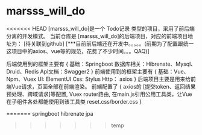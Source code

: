 # marsss_will_do
<<<<<<< HEAD
  [marsss_will_do]是一个 Todo记录 类型的项目，采用了前后端分离的开发模式。
  当前仓库是 [marsss_will_do]的后端项目，对应的前端项目地址为：  [待关联到github]
 [***目前前后端还在开发中。。。。。(前期为了配置跟统一这项目中的axios、vue等的规范，花费了不少时间。。。QAQ)] 
  
  后端使用到的框架主要有 {
    基础：Springboot
    数据库相关：Hibrenate、Mysql、Druid、Redis
    Api文档：Swagger2
  }
  前端使用到的框架主要有 {
     基础：Vue、Npm、Vuex
     UI: ElementUI
     Css: Stylus
     Http： axios
  }
  后端项目主要是用来给前端Vue请求，页面全部在前端渲染。
  前端配置了 {
    axios的 [提交token、返回结果预处理、跨域请求]等配置,
    Vuex
    router路由,
    在main.js引用公用工具类，让Vue在子组件各处都能使用到该工具类
    reset.css/border.css
  }
  




=======
springboot hibrenate jpa 
>>>>>>> temp
